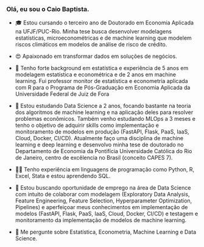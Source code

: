 ### Olá, eu sou o Caio Baptista.


- 🎓 Estou cursando o terceiro ano de Doutorado em Economia Aplicada na UFJF/PUC-Rio. Minha tese busca desenvolver modelagens estatísticas, microeconométricas e de machine learning que modelem riscos climáticos em modelos de análise de risco de crédito.

- 😍 Apaixonado em transformar dados em soluções de negócios. 

- 👣 Tenho forte background em estatística e experiência de 5 anos em modelagem estatística e econométrica e de 2 anos em machine learning. Fui professor monitor de estatística e econometria aplicada com R para o Programa de Pós-Graduação em Economia Aplicada da Universidade Federal de Juiz de Fora 

- 🔭 Estou estudando Data Science a 2 anos, focando bastante na teoria dos algoritmos de machine learning e na aplicação deles para resolver problemas econômicos. Também venho estudando MLOps a 3 meses e tenho o objetivo de adquirir skills como implementação e monitoramento de modelos em produção (FastAPI, Flask, PaaS, IaaS, Cloud, Docker, CI/CD). Atualmente faço uma disciplina de machine learning e deep learning e desenvolvo minha tese de doutorado no Departamento de Economia da Pontifícia Universidade Católica do Rio de Janeiro, centro de excêlencia no Brasil (conceito CAPES 7).

- 🧑‍💻 Tenho experiência em linguagens de programação como Python, R, Excel, Stata e estou aprendendo SQL.

- 👔 Estou buscando oportunidade de emprego na área de Data Science com intuito de colaborar com modelagem (Exploratory Data Analysis, Feature Engineering, Feature Selection, Hyperparameter Optimization, Pipelines) e aperfeiçoar meus conhecimentos em implementação de modelos (FastAPI, Flask, PaaS, IaaS, Cloud, Docker, CI/CD) e testagem e monitoramento da implementação de modelos de machine learning.

- 💬 Me pergunte sobre Estatística, Econometria, Machine Learning e Data Science.
